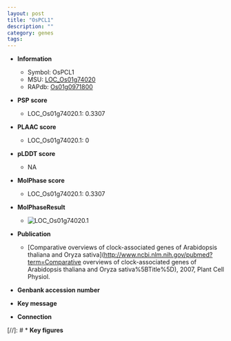 ```yaml
---
layout: post
title: "OsPCL1"
description: ""
category: genes
tags: 
---
```


* **Information**  
    + Symbol: OsPCL1  
    + MSU: [LOC_Os01g74020](http://rice.plantbiology.msu.edu/cgi-bin/ORF_infopage.cgi?orf=LOC_Os01g74020)  
    + RAPdb: [Os01g0971800](http://rapdb.dna.affrc.go.jp/viewer/gbrowse_details/irgsp1?name=Os01g0971800)  

* **PSP score**  
    + LOC_Os01g74020.1: 0.3307 

* **PLAAC score**  
    + LOC_Os01g74020.1: 0 

* **pLDDT score**
    + NA


* **MolPhase score**
    + LOC_Os01g74020.1: 0.3307

* **MolPhaseResult**
    + ![LOC_Os01g74020.1](https://ricepsp.github.io/pictures/LOC_Os01g/LOC_Os01g74020.1.png)

* **Publication**  
    + [Comparative overviews of clock-associated genes of Arabidopsis thaliana and Oryza sativa](http://www.ncbi.nlm.nih.gov/pubmed?term=Comparative overviews of clock-associated genes of Arabidopsis thaliana and Oryza sativa%5BTitle%5D), 2007, Plant Cell Physiol.

* **Genbank accession number**  

* **Key message**  

* **Connection**  

[//]: # * **Key figures**  


